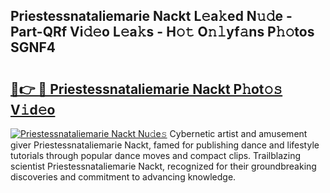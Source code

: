## Priestessnataliemarie Nackt L𝚎a𝚔ed N𝚞𝚍e - Part-QRf Vi𝚍𝚎o L𝚎a𝚔s - H𝚘𝚝 O𝚗𝚕yf𝚊ns P𝚑𝚘tos SGNF4

# <h2><a href="http://kff0nhk.oniu.top/?m=Priestessnataliemarie+Nackt">🔗👉 🔴 Priestessnataliemarie Nackt P𝚑ot𝚘𝚜 V𝚒d𝚎o</a></h2>

[![Priestessnataliemarie Nackt Nu𝚍e𝚜](https://i.imgur.com/0qMVB7G.gif)](http://kff0nhk.oniu.top/?m=Priestessnataliemarie+Nackt)
Cybernetic artist and amusement giver Priestessnataliemarie Nackt, famed for publishing dance and lifestyle tutorials through popular dance moves and compact clips. Trailblazing scientist Priestessnataliemarie Nackt, recognized for their groundbreaking discoveries and commitment to advancing knowledge.  
